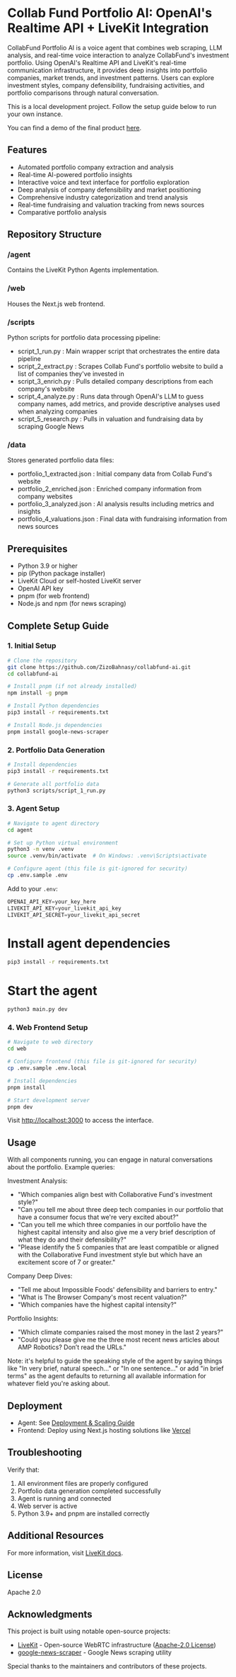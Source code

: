 # Collab Fund Portfolio AI: OpenAI's Realtime API + LiveKit Integration

CollabFund Portfolio AI is a voice agent that combines web scraping, LLM analysis, and real-time voice interaction to analyze CollabFund's investment portfolio. Using OpenAI's Realtime API and LiveKit's real-time communication infrastructure, it provides deep insights into portfolio companies, market trends, and investment patterns. Users can explore investment styles, company defensibility, fundraising activities, and portfolio comparisons through natural conversation.

This is a local development project. Follow the setup guide below to run your own instance.

You can find a demo of the final product [here](https://youtu.be/yh4HXIG3CqU).

## Features

- Automated portfolio company extraction and analysis
- Real-time AI-powered portfolio insights
- Interactive voice and text interface for portfolio exploration
- Deep analysis of company defensibility and market positioning
- Comprehensive industry categorization and trend analysis
- Real-time fundraising and valuation tracking from news sources
- Comparative portfolio analysis

## Repository Structure

### /agent
Contains the LiveKit Python Agents implementation.

### /web
Houses the Next.js web frontend.

### /scripts
Python scripts for portfolio data processing pipeline:
- script_1_run.py : Main wrapper script that orchestrates the entire data pipeline
- script_2_extract.py : Scrapes Collab Fund's portfolio website to build a list of companies they've invested in
- script_3_enrich.py : Pulls detailed company descriptions from each company's website
- script_4_analyze.py : Runs data through OpenAI's LLM to guess company names, add metrics, and provide descriptive analyses used when analyzing companies
- script_5_research.py : Pulls in valuation and fundraising data by scraping Google News

### /data
Stores generated portfolio data files:
- portfolio_1_extracted.json : Initial company data from Collab Fund's website
- portfolio_2_enriched.json : Enriched company information from company websites
- portfolio_3_analyzed.json : AI analysis results including metrics and insights
- portfolio_4_valuations.json : Final data with fundraising information from news sources

## Prerequisites

- Python 3.9 or higher
- pip (Python package installer)
- LiveKit Cloud or self-hosted LiveKit server
- OpenAI API key
- pnpm (for web frontend)
- Node.js and npm (for news scraping)

## Complete Setup Guide

### 1. Initial Setup
```bash
# Clone the repository
git clone https://github.com/ZizoBahnasy/collabfund-ai.git
cd collabfund-ai

# Install pnpm (if not already installed)
npm install -g pnpm

# Install Python dependencies
pip3 install -r requirements.txt

# Install Node.js dependencies
pnpm install google-news-scraper
```

### 2. Portfolio Data Generation
```bash
# Install dependencies
pip3 install -r requirements.txt

# Generate all portfolio data
python3 scripts/script_1_run.py
```

### 3. Agent Setup
```bash
# Navigate to agent directory
cd agent

# Set up Python virtual environment
python3 -m venv .venv
source .venv/bin/activate  # On Windows: .venv\Scripts\activate

# Configure agent (this file is git-ignored for security)
cp .env.sample .env

```
Add to your `.env`:

```python
OPENAI_API_KEY=your_key_here
LIVEKIT_API_KEY=your_livekit_api_key
LIVEKIT_API_SECRET=your_livekit_api_secret
```

# Install agent dependencies
```bash
pip3 install -r requirements.txt
```

# Start the agent
```bash
python3 main.py dev
```

### 4. Web Frontend Setup
```bash
# Navigate to web directory
cd web

# Configure frontend (this file is git-ignored for security)
cp .env.sample .env.local

# Install dependencies
pnpm install

# Start development server
pnpm dev
```

Visit [http://localhost:3000](http://localhost:3000) to access the interface.

## Usage

With all components running, you can engage in natural conversations about the portfolio. Example queries:

Investment Analysis:
- "Which companies align best with Collaborative Fund's investment style?"
- "Can you tell me about three deep tech companies in our portfolio that have a consumer focus that we're very excited about?"
- "Can you tell me which three companies in our portfolio have the highest capital intensity and also give me a very brief description of what they do and their defensibility?"
- "Please identify the 5 companies that are least compatible or aligned with the Collaborative Fund investment style but which have an excitement score of 7 or greater."

Company Deep Dives:
- "Tell me about Impossible Foods' defensibility and barriers to entry."
- "What is The Browser Company's most recent valuation?"
- "Which companies have the highest capital intensity?"

Portfolio Insights:
- "Which climate companies raised the most money in the last 2 years?"
- "Could you please give me the three most recent news articles about AMP Robotics? Don’t read the URLs."

Note: it's helpful to guide the speaking style of the agent by saying things like "In very brief, natural speech..." or "In one sentence..." or add "in brief terms" as the agent defaults to returning all available information for whatever field you're asking about.

## Deployment

- Agent: See [Deployment & Scaling Guide](https://docs.livekit.io/agents/deployment/)
- Frontend: Deploy using Next.js hosting solutions like [Vercel](https://vercel.com/)

## Troubleshooting

Verify that:
1. All environment files are properly configured
2. Portfolio data generation completed successfully
3. Agent is running and connected
4. Web server is active
5. Python 3.9+ and pnpm are installed correctly

## Additional Resources

For more information, visit [LiveKit docs](https://docs.livekit.io/).

## License

Apache 2.0

## Acknowledgments

This project is built using notable open-source projects:

- [LiveKit](https://github.com/livekit/livekit) - Open-source WebRTC infrastructure ([Apache-2.0 License](https://github.com/livekit/livekit/blob/main/LICENSE))
- [google-news-scraper](https://github.com/lewisdonovan/google-news-scraper) - Google News scraping utility

Special thanks to the maintainers and contributors of these projects.